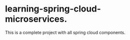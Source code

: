 # learning-spring-cloud-microservices.  

This is a complete project with all spring cloud components. 
